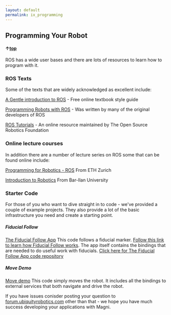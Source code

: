 ```yaml
---
layout: default
permalink: ix_programming
---
```


##	Programming Your Robot

#### &uarr;[top](https://ubiquityrobotics.github.io/learn/)

ROS has a wide user bases and there are lots of resources to learn how to program with it.

### ROS Texts

Some of the texts that are widely acknowledged as excellent include:

[A Gentle introduction to ROS](https://cse.sc.edu/~jokane/agitr/ ) - Free online textbook style guide

[Programming Robots with ROS](http://wiki.ros.org/Books/Programming_Robots_with_ROS) - Was written by many of the original developers of ROS

[ROS Tutorials](http://wiki.ros.org/ROS/Tutorials) - An online resource maintained by The Open Source Robotics Foundation

### Online lecture courses
In addition there are a number of lecture series on ROS some that can be found online include:

[Programming for Robotics - ROS](http://www.rsl.ethz.ch/education-students/lectures/ros.html) From ETH Zurich

[Introduction to Robotics](http://u.cs.biu.ac.il/~yehoshr1/89-685/) From Bar-Ilan University

### Starter Code

For those of you who want to dive straight in to code - we've provided a couple of example projects. They also provide a lot of the basic infrastructure you need and create a starting point.

##### Fiducial Follow
[The Fiducial Follow App](fiducial_follow_app) This code follows a fiducial marker. [Follow this link to learn how Fiducial Follow works](fiducial_follow_app). The app itself contains the bindings that are needed to do useful work with fiducials. [Click here for The Fiducial Follow App code repository ](https://github.com/UbiquityRobotics/demos/tree/master/fiducial_follow) 

##### Move Demo
[Move demo](https://github.com/UbiquityRobotics/demos/tree/master/move_demo) This code simply moves the robot. It includes all the bindings to external services that both navigate and drive the robot.


If you have issues conisder posting your question to [forum.ubiquityrobotics.com](forum.ubiquityrobotics.com) other than that - we hope you have much success developing your applications with Magni.

<!--
12.	Writing Your First Script
13.	Creating a Map
14.	Autonomous Driving
15.	Going Forward and Avoiding Obstacles with Code
16.	Going to a Specific Location on Your Map Using Code
17.	Monitor Magni Battery Status
18.	Button Events
19.	What to Read Next
-->
